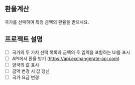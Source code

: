 ## 환율계산

국가를 선택하여 특정 금액의 환율을 받으세요.

## 프로젝트 설명

- [ ] 국가의 두 가지 선택 목록과 금액의 두 입력을 포함하는 UI를 표시
- [ ] API에서 환율 받기 (https://api.exchangerate-api.com)
- [ ] 양국의 값 표시
- [ ] 금액 변경 시 값 갱신
- [ ] 국가 요금 변경
